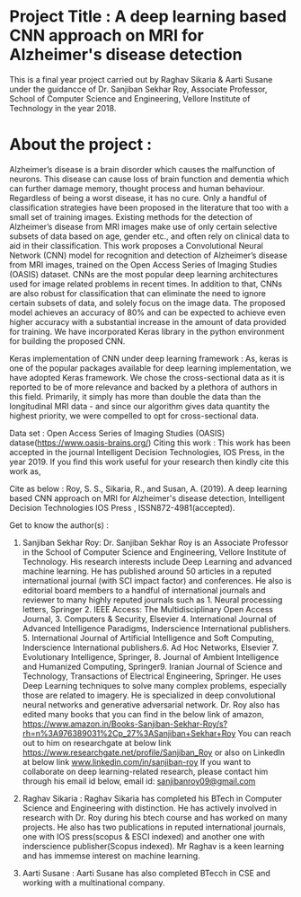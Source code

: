 # Project Title :   A deep learning based CNN approach on MRI for Alzheimer's disease detection

This is a final year project carried out  by Raghav Sikaria & Aarti Susane under the guidancce of Dr. Sanjiban Sekhar Roy, Associate Professor, School of Computer Science and Engineering, Vellore Institute of Technology in the year 2018.
# About the project : 
Alzheimer’s disease is a brain disorder which causes the malfunction of neurons. This disease can cause loss of brain function and dementia which can further damage memory, thought process and human behaviour. Regardless of being a worst disease, it has no cure. Only a handful of classification strategies have been proposed in the literature that too with a small set of training images. Existing methods for the detection of Alzheimer’s disease from MRI images make use of only certain selective subsets of data based on age, gender etc., and often rely on clinical data to aid in their classification. This work proposes a Convolutional Neural Network (CNN) model for recognition and detection of Alzheimer’s disease from MRI images, trained on the Open Access Series of Imaging Studies (OASIS) dataset. CNNs are the most popular deep learning architectures used for image related problems in recent times. In addition to that, CNNs are also robust for classification that can eliminate the need to ignore certain subsets of data, and solely focus on the image data. The proposed model achieves an accuracy of 80% and can be expected to achieve even higher accuracy with a substantial increase in the amount of data provided for training. We have incorporated Keras library in the python environment for building the proposed CNN.

 Keras implementation of  CNN under deep learning framework : 
As, keras is one of the popular packages available for deep learning implementation, we have adopted Keras framework. We chose the cross-sectional data as it is reported to be of more relevance and backed by a plethora of authors in this field. Primarily, it simply has more than double the data than the longitudinal MRI data - and since our algorithm gives data quantity the highest priority, we were compelled to opt for cross-sectional data.

Data set : 
Open Access Series of Imaging Studies (OASIS) datase(https://www.oasis-brains.org/)
Citing this work :
This work has been accepted in the journal Intelligent Decision Technologies, IOS Press, in the year 2019. If you find this work useful for your research then kindly cite this work as,

 Cite as below : 
Roy, S. S., Sikaria, R., and Susan, A. (2019). A deep learning based CNN approach on MRI for Alzheimer's disease detection, Intelligent Decision Technologies IOS Press , ISSN872-4981(accepted). 


Get   to know the author(s) :

 1) Sanjiban Sekhar Roy:
Dr. Sanjiban Sekhar Roy is an Associate Professor in the School of Computer Science and Engineering, Vellore Institute of Technology. His research interests include Deep Learning and advanced machine learning. He has published around 50 articles in a reputed international journal (with SCI impact factor) and conferences. He also is editorial board members to a handful of international journals and reviewer to many highly reputed journals such as 1. Neural processing letters, Springer 2. IEEE Access: The Multidisciplinary Open Access Journal, 3. Computers & Security, Elsevier 4. International Journal of Advanced Intelligence Paradigms, Inderscience International publishers. 5. International Journal of Artificial Intelligence and Soft Computing, Inderscience International publishers.6. Ad Hoc Networks, Elsevier 7. Evolutionary Intelligence, Springer, 8. Journal of Ambient Intelligence and Humanized Computing, Springer9. Iranian Journal of Science and Technology, Transactions of Electrical Engineering, Springer. He uses Deep Learning techniques to solve many complex problems, especially those are related to imagery. He is specialized in deep convolutional neural networks and generative adversarial network. Dr. Roy also has edited many books that you can find in the below link of amazon, 
https://www.amazon.in/Books-Sanjiban-Sekhar-Roy/s?rh=n%3A976389031%2Cp_27%3ASanjiban+Sekhar+Roy
You can reach out to him on researchgate at below link
https://www.researchgate.net/profile/Sanjiban_Roy
or also on LinkedIn at below link
www.linkedin.com/in/sanjiban-roy 
If you want to collaborate on deep learning-related research, please contact him through his email id below,
email id: sanjibanroy09@gmail.com
 
2) Raghav Sikaria : 
Raghav Sikaria has completed his BTech in Computer Science and Engineering with distinction. He has actively involved  in research with Dr. Roy during his btech course and has worked on many projects. He also has two publications in  reputed international journals, one with IOS press(scopus & ESCI indexed) and another one with inderscience publisher(Scopus indexed). Mr Raghav is a keen learning and has immemse interest on machine learning. 
 
3) Aarti Susane : 
Aarti Susane has also completed BTecch in CSE and working with a multinational company. 

